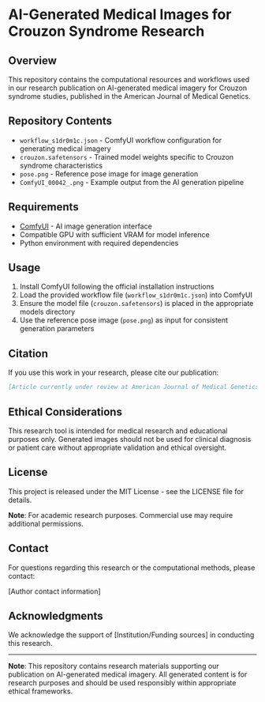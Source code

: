 # AI-Generated Medical Images for Crouzon Syndrome Research

## Overview

This repository contains the computational resources and workflows used in our research publication on AI-generated medical imagery for Crouzon syndrome studies, published in the American Journal of Medical Genetics.

## Repository Contents

- `workflow_s1dr0m1c.json` - ComfyUI workflow configuration for generating medical imagery
- `crouzon.safetensors` - Trained model weights specific to Crouzon syndrome characteristics
- `pose.png` - Reference pose image for image generation
- `ComfyUI_00042_.png` - Example output from the AI generation pipeline

## Requirements

- [ComfyUI](https://github.com/comfyanonymous/ComfyUI) - AI image generation interface
- Compatible GPU with sufficient VRAM for model inference
- Python environment with required dependencies

## Usage

1. Install ComfyUI following the official installation instructions
2. Load the provided workflow file (`workflow_s1dr0m1c.json`) into ComfyUI
3. Ensure the model file (`crouzon.safetensors`) is placed in the appropriate models directory
4. Use the reference pose image (`pose.png`) as input for consistent generation parameters

## Citation

If you use this work in your research, please cite our publication:

```bibtex
[Article currently under review at American Journal of Medical Genetics - Citation details will be updated upon publication]
```

## Ethical Considerations

This research tool is intended for medical research and educational purposes only. Generated images should not be used for clinical diagnosis or patient care without appropriate validation and ethical oversight.

## License

This project is released under the MIT License - see the LICENSE file for details.

**Note**: For academic research purposes. Commercial use may require additional permissions.

## Contact

For questions regarding this research or the computational methods, please contact:

[Author contact information]

## Acknowledgments

We acknowledge the support of [Institution/Funding sources] in conducting this research.

---

**Note**: This repository contains research materials supporting our publication on AI-generated medical imagery. All generated content is for research purposes and should be used responsibly within appropriate ethical frameworks.
